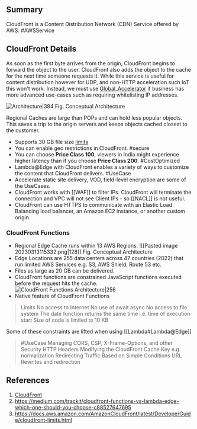 ## Summary
CloudFront is a Content Distribution Network (CDN) Service offered by AWS. #AWSService 
## CloudFront Details
As soon as the first byte arrives from the origin, CloudFront begins to forward the object to the user. CloudFront also adds the object to the cache for the next time someone requests it. While this service is useful for content distribution however for UDP, and non-HTTP acceleration such IoT this won't work. Instead, we must use [Global_Accelerator](Global_Accelerator.md) if business has more advanced use-cases such as requiring whitelisting IP addresses.

![Architecture|384](https://docs.aws.amazon.com/images/AmazonCloudFront/latest/DeveloperGuide/images/how-you-configure-cf.png)
Fig. Conceptual Architecture

Regional Caches are large than POPs and can hold less popular objects. This saves a trip to the origin servers and keeps objects cached closest to the customer.
- Supports 30 GB file size [limits](https://docs.aws.amazon.com/AmazonCloudFront/latest/DeveloperGuide/cloudfront-limits.html)
- You can enable geo restrictions in CloudFront. #secure 
- You can choose **Price Class 100**, viewers in India might experience higher latency than if you choose **Price Class 200**. #CostOptimized 
- Lambda@Edge with CloudFront enables a variety of ways to customize the content that CloudFront delivers. #UseCase 
- Accelerate static site delivery, VOD, field-level encryption are some of the UseCases.
- CloudFront works with [[WAF]] to filter IPs. CloudFront will terminate the connection and VPC will not see Client IPs - so [[NACL]] is not useful.
- CloudFront can use HTTPS to communicate with an Elastic Load Balancing load balancer, an Amazon EC2 instance, or another custom origin.
### CloudFront Functions
- Regional Edge Cache runs within 13 AWS Regions.
![[Pasted image 20230313115332.png|128]]
Fig. Conceptual Architecture
- Edge Locations are 255 data centers across 47 countries (2022) that run limited AWS Services e.g. S3, AWS Shield, Route 53 etc.
- Files as large as 20 GB can be delivered.
- CloudFront functions are constrained JavaScript functions executed before the request hits the cache. 
![CloudFront Functions Architecture|256](https://miro.medium.com/v2/resize:fit:1400/0*feB6kqJ_WjWbpggD)
- Native feature of CloudFront Functions
> Limits
> 	No access to Internet
> 	No use of await async
> 	No access to file system
> 	The date function returns the same time i.e. time of execution start
> 	Size of code is limited to 10 KB

Some of these constraints are lifted when using [[Lambda#Lambda@Edge]]
> #UseCase 
> 	Managing CORS, CSP, X-Frame-Options, and other Security HTTP Headers
> 	Modifying the CloudFront Cache Key e.g. normalization
> 	Redirecting Traffic Based on Simple Conditions
> 	URL Rewrites and redirection

## References

1. [CloudFront](https://docs.aws.amazon.com/AmazonCloudFront/latest/DeveloperGuide/Introduction.html)
2. https://medium.com/trackit/cloudfront-functions-vs-lambda-edge-which-one-should-you-choose-c88527647695
3. https://docs.aws.amazon.com/AmazonCloudFront/latest/DeveloperGuide/cloudfront-limits.html